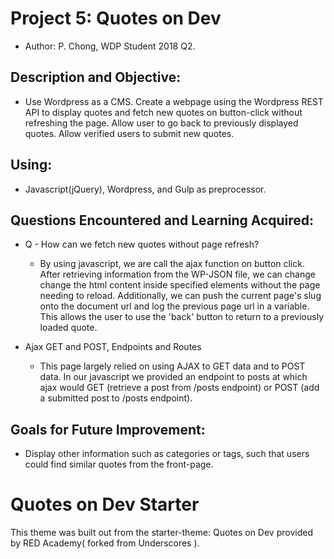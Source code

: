 # Project 5: Quotes on Dev
* Author: P. Chong, WDP Student 2018 Q2.

## Description and Objective: 
- Use Wordpress as a CMS.  Create a webpage using the Wordpress REST API to display quotes and fetch new quotes on button-click without refreshing the page.  Allow user to go back to previously displayed quotes.  Allow verified users to submit new quotes.  

## Using:
- Javascript(jQuery), Wordpress, and Gulp as preprocessor.

## Questions Encountered and Learning Acquired:
* Q - How can we fetch new quotes without page refresh?
    - By using javascript, we are call the ajax function on button click.  After retrieving information from the WP-JSON file, we can change change the html content inside specified elements without the page needing to reload.  Additionally, we can push the current page's slug onto the document url and log the previous page url in a variable.  This allows the user to use the 'back' button to return to a previously loaded quote.

* Ajax GET and POST, Endpoints and Routes
    - This page largely relied on using AJAX to GET data and to POST data.  In our javascript we provided an endpoint to posts at which ajax would GET (retrieve a post from /posts endpoint) or POST (add a submitted post to /posts endpoint).


## Goals for Future Improvement:
- Display other information such as categories or tags, such that users could find similar quotes from the front-page.


# Quotes on Dev Starter

This theme was built out from the starter-theme: Quotes on Dev provided by RED Academy( forked from Underscores ).

